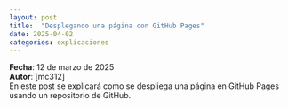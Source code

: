 ```yaml
---
layout: post
title:  "Desplegando una página con GitHub Pages"
date: 2025-04-02
categories: explicaciones
--- 
```

**Fecha**: 12 de marzo de 2025  
**Autor**: [mc312]  
En este post se explicará como se despliega una página en GitHub Pages usando un repositorio de GitHub.